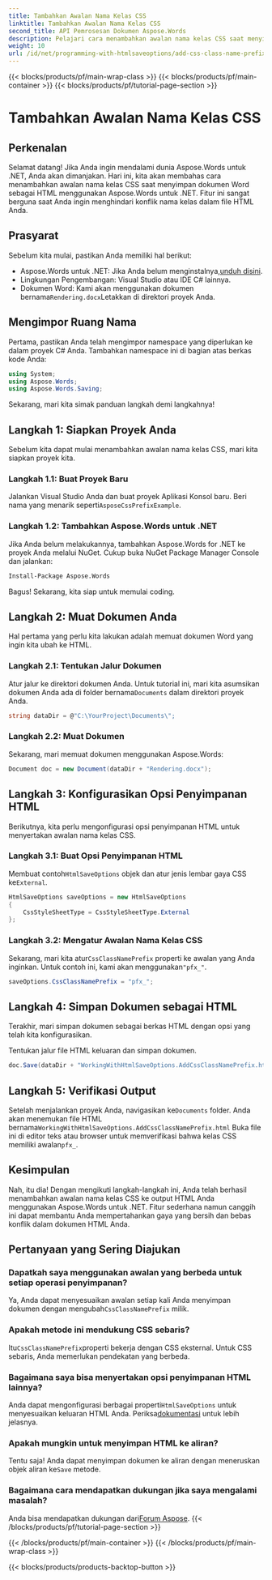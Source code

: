 ```yaml
---
title: Tambahkan Awalan Nama Kelas CSS
linktitle: Tambahkan Awalan Nama Kelas CSS
second_title: API Pemrosesan Dokumen Aspose.Words
description: Pelajari cara menambahkan awalan nama kelas CSS saat menyimpan dokumen Word sebagai HTML menggunakan Aspose.Words untuk .NET. Panduan langkah demi langkah, cuplikan kode, dan Tanya Jawab Umum disertakan.
weight: 10
url: /id/net/programming-with-htmlsaveoptions/add-css-class-name-prefix/
---
```


{{< blocks/products/pf/main-wrap-class >}}
{{< blocks/products/pf/main-container >}}
{{< blocks/products/pf/tutorial-page-section >}}

# Tambahkan Awalan Nama Kelas CSS

## Perkenalan

Selamat datang! Jika Anda ingin mendalami dunia Aspose.Words untuk .NET, Anda akan dimanjakan. Hari ini, kita akan membahas cara menambahkan awalan nama kelas CSS saat menyimpan dokumen Word sebagai HTML menggunakan Aspose.Words untuk .NET. Fitur ini sangat berguna saat Anda ingin menghindari konflik nama kelas dalam file HTML Anda.

## Prasyarat

Sebelum kita mulai, pastikan Anda memiliki hal berikut:

-  Aspose.Words untuk .NET: Jika Anda belum menginstalnya,[unduh disini](https://releases.aspose.com/words/net/).
- Lingkungan Pengembangan: Visual Studio atau IDE C# lainnya.
-  Dokumen Word: Kami akan menggunakan dokumen bernama`Rendering.docx`Letakkan di direktori proyek Anda.

## Mengimpor Ruang Nama

Pertama, pastikan Anda telah mengimpor namespace yang diperlukan ke dalam proyek C# Anda. Tambahkan namespace ini di bagian atas berkas kode Anda:

```csharp
using System;
using Aspose.Words;
using Aspose.Words.Saving;
```

Sekarang, mari kita simak panduan langkah demi langkahnya!

## Langkah 1: Siapkan Proyek Anda

Sebelum kita dapat mulai menambahkan awalan nama kelas CSS, mari kita siapkan proyek kita.

### Langkah 1.1: Buat Proyek Baru

 Jalankan Visual Studio Anda dan buat proyek Aplikasi Konsol baru. Beri nama yang menarik seperti`AsposeCssPrefixExample`.

### Langkah 1.2: Tambahkan Aspose.Words untuk .NET

Jika Anda belum melakukannya, tambahkan Aspose.Words for .NET ke proyek Anda melalui NuGet. Cukup buka NuGet Package Manager Console dan jalankan:

```bash
Install-Package Aspose.Words
```

Bagus! Sekarang, kita siap untuk memulai coding.

## Langkah 2: Muat Dokumen Anda

Hal pertama yang perlu kita lakukan adalah memuat dokumen Word yang ingin kita ubah ke HTML.

### Langkah 2.1: Tentukan Jalur Dokumen

 Atur jalur ke direktori dokumen Anda. Untuk tutorial ini, mari kita asumsikan dokumen Anda ada di folder bernama`Documents` dalam direktori proyek Anda.

```csharp
string dataDir = @"C:\YourProject\Documents\";
```

### Langkah 2.2: Muat Dokumen

Sekarang, mari memuat dokumen menggunakan Aspose.Words:

```csharp
Document doc = new Document(dataDir + "Rendering.docx");
```

## Langkah 3: Konfigurasikan Opsi Penyimpanan HTML

Berikutnya, kita perlu mengonfigurasi opsi penyimpanan HTML untuk menyertakan awalan nama kelas CSS.

### Langkah 3.1: Buat Opsi Penyimpanan HTML

 Membuat contoh`HtmlSaveOptions` objek dan atur jenis lembar gaya CSS ke`External`.

```csharp
HtmlSaveOptions saveOptions = new HtmlSaveOptions
{
    CssStyleSheetType = CssStyleSheetType.External
};
```

### Langkah 3.2: Mengatur Awalan Nama Kelas CSS

 Sekarang, mari kita atur`CssClassNamePrefix` properti ke awalan yang Anda inginkan. Untuk contoh ini, kami akan menggunakan`"pfx_"`.

```csharp
saveOptions.CssClassNamePrefix = "pfx_";
```

## Langkah 4: Simpan Dokumen sebagai HTML

Terakhir, mari simpan dokumen sebagai berkas HTML dengan opsi yang telah kita konfigurasikan.


Tentukan jalur file HTML keluaran dan simpan dokumen.

```csharp
doc.Save(dataDir + "WorkingWithHtmlSaveOptions.AddCssClassNamePrefix.html", saveOptions);
```

## Langkah 5: Verifikasi Output

 Setelah menjalankan proyek Anda, navigasikan ke`Documents` folder. Anda akan menemukan file HTML bernama`WorkingWithHtmlSaveOptions.AddCssClassNamePrefix.html` Buka file ini di editor teks atau browser untuk memverifikasi bahwa kelas CSS memiliki awalan`pfx_`.

## Kesimpulan

Nah, itu dia! Dengan mengikuti langkah-langkah ini, Anda telah berhasil menambahkan awalan nama kelas CSS ke output HTML Anda menggunakan Aspose.Words untuk .NET. Fitur sederhana namun canggih ini dapat membantu Anda mempertahankan gaya yang bersih dan bebas konflik dalam dokumen HTML Anda.

## Pertanyaan yang Sering Diajukan

### Dapatkah saya menggunakan awalan yang berbeda untuk setiap operasi penyimpanan?
 Ya, Anda dapat menyesuaikan awalan setiap kali Anda menyimpan dokumen dengan mengubah`CssClassNamePrefix` milik.

### Apakah metode ini mendukung CSS sebaris?
 Itu`CssClassNamePrefix`properti bekerja dengan CSS eksternal. Untuk CSS sebaris, Anda memerlukan pendekatan yang berbeda.

### Bagaimana saya bisa menyertakan opsi penyimpanan HTML lainnya?
 Anda dapat mengonfigurasi berbagai properti`HtmlSaveOptions` untuk menyesuaikan keluaran HTML Anda. Periksa[dokumentasi](https://reference.aspose.com/words/net/) untuk lebih jelasnya.

### Apakah mungkin untuk menyimpan HTML ke aliran?
 Tentu saja! Anda dapat menyimpan dokumen ke aliran dengan meneruskan objek aliran ke`Save` metode.

### Bagaimana cara mendapatkan dukungan jika saya mengalami masalah?
 Anda bisa mendapatkan dukungan dari[Forum Aspose](https://forum.aspose.com/c/words/8).
{{< /blocks/products/pf/tutorial-page-section >}}

{{< /blocks/products/pf/main-container >}}
{{< /blocks/products/pf/main-wrap-class >}}

{{< blocks/products/products-backtop-button >}}
